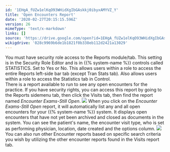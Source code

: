 ```yaml
---
id: '1EHgA_fUZw1elKqO93WHidXgIbGAskkj0ibyxAMYVZ_Y'
title: 'Open Encounters Report'
date: '2020-02-27T20:15:15.596Z'
version: 26
mimeType: 'text/x-markdown'
links: []
source: 'https://drive.google.com/open?id=1EHgA_fUZw1elKqO93WHidXgIbGAskkj0ibyxAMYVZ_Y'
wikigdrive: '028c9969b6de1b1821f0b338eb112d2421a13029'
---
```

You must have security role access to the Reports module/tab. This setting is in the Security Role Editor and is in {{% system-name %}} controls called STATISTICS. Set to Yes or No. This allows users within a role to access the entire Reports left-side bar tab (except Tran Stats tab). Also allows users within a role to access the Statistics tab in Control.  
There is a report available to run to see any open encounters for the practice. If you have security rights, you can access this report by going to the Reports sidemenu tab, then click the Visits tab, then find the report named *Encounter Exams-Still Open*.
![](../open-encounters-report.assets/4da77e6019c202cf97b47eb18917e4ec.png)
When you click on the *Encounter Exams-Still Open* report, it will automatically list any and all open encounters for your {{% system-name %}} system. It displays open encounters that have not yet been archived and closed as documents in the system. You can see the patient's name, the encounter visit type, who is set as performing physician, location, date created and the options column.
![](../open-encounters-report.assets/5ac682b84402099d71c7b8363d0ea5a5.png)
You can also run other Encounter reports based on specific search criteria you wish by utilizing the other encounter reports found in the Visits report tab.
